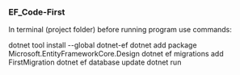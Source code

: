 ### EF_Code-First

In terminal (project folder) before running program use commands:

dotnet tool install --global dotnet-ef
dotnet add package Microsoft.EntityFrameworkCore.Design
dotnet ef migrations add FirstMigration
dotnet ef database update
dotnet run
